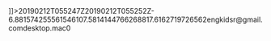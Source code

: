 <?xml version="1.0" encoding="UTF-8"?>
<!DOCTYPE en-export SYSTEM "http://xml.evernote.com/pub/evernote-export3.dtd">
<en-export export-date="20190212T055316Z" application="Evernote" version="Evernote Mac 7.8 (457453)">
<note><title>README.md</title><content><![CDATA[<?xml version="1.0" encoding="UTF-8" standalone="no"?>
<!DOCTYPE en-note SYSTEM "http://xml.evernote.com/pub/enml2.dtd">
<en-note/>
]]></content><created>20190212T055247Z</created><updated>20190212T055252Z</updated><note-attributes><latitude>-6.881574255561546</latitude><longitude>107.5814144766268</longitude><altitude>817.6162719726562</altitude><author>engkidsr@gmail.com</author><source>desktop.mac</source><reminder-order>0</reminder-order></note-attributes></note>
</en-export>
